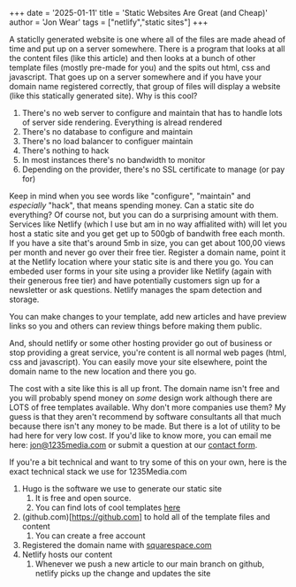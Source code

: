 +++
date = '2025-01-11'
title = 'Static Websites Are Great (and Cheap)'
author = 'Jon Wear'
tags = ["netlify","static sites"]
+++

A staticlly generated website is one where all of the files are made ahead of time and put up on a server somewhere.  There is a program that looks at all the content files (like this article) and then looks at a bunch of other template files (mostly pre-made for you) and the spits out html, css and javascript.  That goes up on a server somewhere and if you have your domain name registered correctly, that group of files will display a website (like this statically generated site).  Why is this cool?

1. There's no web server to configure and maintain that has to handle lots of server side rendering. Everything is alread rendered
1. There's no database to configure and maintain
1. There's no load balancer to configuer maintain
1. There's nothing to hack
1. In most instances there's no bandwidth to monitor
1. Depending on the provider, there's no SSL certificate to manage (or pay for)

Keep in mind when you see words like "configure", "maintain" and _especially_ "hack", that means spending money.  Can a static site do everything?  Of course not, but you can do a surprising amount with them.  Services like Netlify (which I use but am in no way affialited with) will let you host a static site and you get get up to 500gb of bandwith free each month.  If you have a site that's around 5mb in size, you can get about 100,00 views per month and never go over their free tier.  Register a domain name, point it at the Netlify location where your static site is and there you go.  You can embeded user forms in your site using a provider like Netlify (again with their generous free tier) and have potentially customers sign up for a newsletter or ask questions.  Netlify manages the spam detection and storage.

You can make changes to your template, add new articles and have preview links so you and others can review things before making them public.

And, should netlify or some other hosting provider go out of business or stop providing a great service, you're content is all normal web pages (html, css and javascript).  You can easily move your site elsewhere, point the domain name to the new location and there you go.

The cost with a site like this is all up front.  The domain name isn't free and you will probably spend money on _some_ design work although there are LOTS of free templates available.  Why don't more companies use them?  My guess is that they aren't recommend by software consultants all that much because there isn't any money to be made.  But there is a lot of utility to be had here for very low cost.  If you'd like to know more, you can email me here: jon@1235media.com or submit a question at our [contact form](https://1235media.com/#contact).

If you're a bit technical and want to try some of this on your own, here is the exact technical stack we use for 1235Media.com

1. Hugo is the software we use to generate our static site
    1. It is free and open source.
    1. You can find lots of cool templates [here](https://hugothemesfree.com)
1. (github.com)[https://github.com] to hold all of the template files and content
    1. You can create a free account
1. Registered the domain name with [squarespace.com](https://domains.squarespace.com)
1. Netlify hosts our content
    1. Whenever we push a new article to our main branch on github, netlify picks up the change and updates the site
